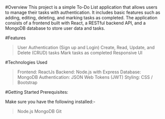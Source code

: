 #Overview
This project is a simple To-Do List application that allows users to manage their tasks with authentication. It includes basic features such as adding, editing, deleting, and marking tasks as completed. 
The application consists of a frontend built with React, a RESTful backend API, and a MongoDB database to store user data and tasks.

#Features
> User Authentication (Sign up and Login)
> Create, Read, Update, and Delete (CRUD) tasks
> Mark tasks as completed
> Responsive UI

#Technologies Used
> Frontend: ReactJs
> Backend: Node.js with Express
> Database: MongoDB
> Authentication: JSON Web Tokens (JWT)
> Styling: CSS / Bootstrap 

#Getting Started
Prerequisites:

Make sure you have the following installed:-
> Node.js
> MongoDB
> Git
